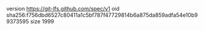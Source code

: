 version https://git-lfs.github.com/spec/v1
oid sha256:f756dbd6527c80411a1c5bf787f47729814b6a875da859adfa54e10b99373595
size 1999
